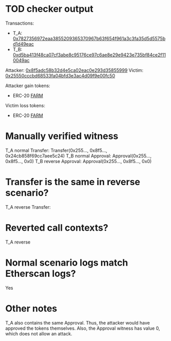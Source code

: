 # TOD checker output

Transactions:
- T_A: [0x7827356972eaa3855209365370967b63f654f961a3c3fa35d5d5575bd1d49eac](https://etherscan.io/tx/0x7827356972eaa3855209365370967b63f654f961a3c3fa35d5d5575bd1d49eac)
- T_B: [0xd5ba413f48ca07cf3abe8c95176ce97c6ae8e29e9423e735bf84ce2f110049ac](https://etherscan.io/tx/0xd5ba413f48ca07cf3abe8c95176ce97c6ae8e29e9423e735bf84ce2f110049ac)


Attacker: [0x8f5adc58b32d4e5ca02eac0e293d35855999](https://etherscan.io/address/0x8f5adc58b32d4e5ca02eac0e293d35855999436c)
Victim: [0x25550cccbd68533fa04bfd3e3ac4d09f9e00fc50](https://etherscan.io/address/0x25550cccbd68533fa04bfd3e3ac4d09f9e00fc50)

Attacker gain tokens:
- ERC-20 [FARM](https://etherscan.io/token/0xa0246c9032bc3a600820415ae600c6388619a14d)

Victim loss tokens:
- ERC-20 [FARM](https://etherscan.io/token/0xa0246c9032bc3a600820415ae600c6388619a14d)

# Manually verified witness

T_A normal Transfer: Transfer(0x255..., 0x8f5..., 0x24cb858f69cc7aee5c24)
T_B normal Approval: Approval(0x255..., 0x8f5..., 0x0)
T_B reverse Approval: Approval(0x255..., 0x8f5..., 0x0)

# Transfer is the same in reverse scenario?

T_A reverse Transfer: <reverted>

# Reverted call contexts?

T_A reverse

# Normal scenario logs match Etherscan logs?

Yes

# Other notes

T_A also contains the same Approval. Thus, the attacker would have approved the tokens themselves. Also, the Approval witness has value 0, which does not allow an attack.